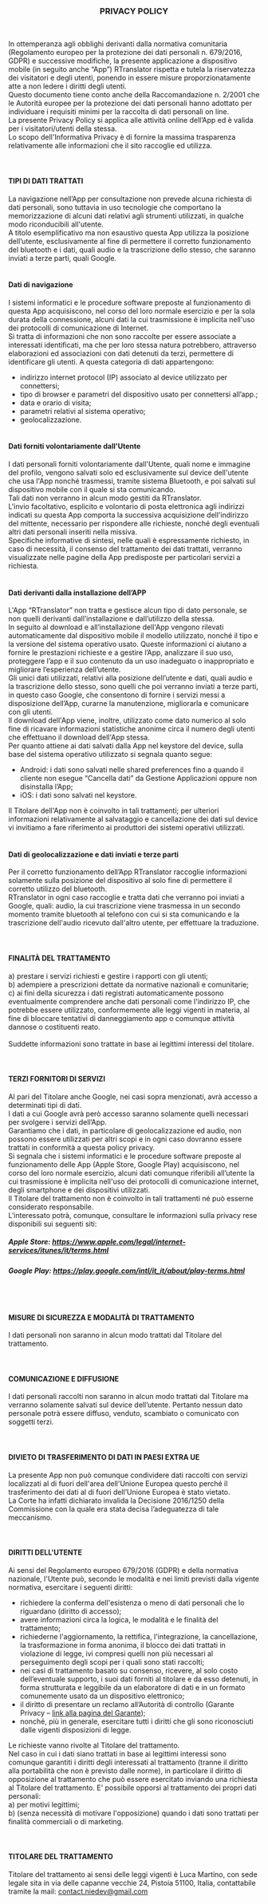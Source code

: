 <h3 align="center">PRIVACY POLICY</h3> <br />

In ottemperanza agli obblighi derivanti dalla normativa comunitaria (Regolamento europeo per la protezione dei dati personali n. 679/2016, GDPR) e successive modifiche, la presente applicazione a dispositivo mobile (in seguito anche “App”) RTranslator rispetta e tutela la riservatezza dei visitatori e degli utenti, ponendo in essere misure proporzionatamente atte a non ledere i diritti degli utenti.<br /> 
Questo documento tiene conto anche della Raccomandazione n. 2/2001 che le Autorità europee per la protezione dei dati personali hanno adottato per individuare i requisiti minimi per la raccolta di dati personali on line. <br />
La presente Privacy Policy si applica alle attività online dell’App ed è valida per i visitatori/utenti della stessa.<br />
Lo scopo dell'Informativa Privacy è di fornire la massima trasparenza relativamente alle informazioni che il sito raccoglie ed utilizza.
<br /><br /><br />

#### TIPI DI DATI TRATTATI
La navigazione nell’App per consultazione non prevede alcuna richiesta di dati personali, sono tuttavia in uso tecnologie che comportano la memorizzazione di alcuni dati relativi agli strumenti utilizzati, in qualche modo riconducibili all'utente.<br />
A titolo esemplificativo ma non esaustivo questa App utilizza la posizione dell’utente, esclusivamente al fine di permettere il corretto funzionamento del bluetooth e i dati, quali audio e la trascrizione dello stesso, che saranno inviati a terze parti, quali Google.
<br /><br />

#### Dati di navigazione
I sistemi informatici e le procedure software preposte al funzionamento di questa App acquisiscono, nel corso del loro normale esercizio e per la sola durata della connessione, alcuni dati la cui trasmissione è implicita nell'uso dei protocolli di comunicazione di Internet.<br />
Si tratta di informazioni che non sono raccolte per essere associate a interessati identificati, ma che per loro stessa natura potrebbero, attraverso elaborazioni ed associazioni con dati detenuti da terzi, permettere di identificare gli utenti. A questa categoria di dati appartengono:
- indirizzo internet protocol (IP) associato al device utilizzato per connettersi;
- tipo di browser e parametri del dispositivo usato per connettersi all’app.;
- data e orario di visita;
- parametri relativi al sistema operativo;
- geolocalizzazione.
<br /><br />

#### Dati forniti volontariamente dall'Utente
I dati personali forniti volontariamente dall'Utente, quali nome e immagine del profilo, vengono salvati solo ed esclusivamente sul device dell'utente che usa l'App nonché trasmessi, tramite sistema Bluetooth, e poi salvati sul dispositivo mobile con il quale si sta comunicando. <br />
Tali dati non verranno in alcun modo gestiti da RTranslator.<br />
L'invio facoltativo, esplicito e volontario di posta elettronica agli indirizzi indicati su questa App comporta la successiva acquisizione dell'indirizzo del mittente, necessario per rispondere alle richieste, nonché degli eventuali altri dati personali inseriti nella missiva.<br />
Specifiche informative di sintesi, nelle quali è espressamente richiesto, in caso di necessità, il consenso del trattamento dei dati trattati, verranno visualizzate nelle pagine della App predisposte per particolari servizi a richiesta.
<br /><br />

#### Dati derivanti dalla installazione dell’APP
L'App “RTranslator” non tratta e gestisce alcun tipo di dato personale, se non quelli derivanti dall’installazione e dall’utilizzo della stessa.<br />
In seguito al download e all’installazione dell'App vengono rilevati automaticamente dal dispositivo mobile il modello utilizzato, nonché il tipo e la versione del sistema operativo usato. Queste informazioni ci aiutano a fornire le prestazioni richieste e a gestire l’App, analizzare il suo uso, proteggere l’app e il suo contenuto da un uso inadeguato o inappropriato e migliorare l’esperienza dell’utente.<br />
Gli unici dati utilizzati, relativi alla posizione dell’utente e dati, quali audio e la trascrizione dello stesso, sono quelli che poi verranno inviati a terze parti, in questo caso Google, che consentono di fornire i servizi messi a disposizione dell’App, curarne la manutenzione, migliorarla e comunicare con gli utenti.<br />
Il download dell'App viene, inoltre, utilizzato come dato numerico al solo fine di ricavare informazioni statistiche anonime circa il numero degli utenti che effettuano il download dell'App stessa.<br />
Per quanto attiene ai dati salvati dalla App nel keystore del device, sulla base del sistema operativo utilizzato si segnala quanto segue:
- Android: i dati sono salvati nelle shared preferences fino a quando il cliente non esegue “Cancella dati” da Gestione Applicazioni oppure non disinstalla l’App;
- iOS: i dati sono salvati nel keystore. 

Il Titolare dell'App non è coinvolto in tali trattamenti; per ulteriori informazioni relativamente al salvataggio e cancellazione dei dati sul device vi invitiamo a fare riferimento ai produttori dei sistemi operativi utilizzati.
<br /><br />

#### Dati di geolocalizzazione e dati inviati e terze parti 
Per il corretto funzionamento dell’App RTranslator raccoglie informazioni solamente sulla posizione del dispositivo al solo fine di permettere il corretto utilizzo del bluetooth.<br />
RTranslator in ogni caso raccoglie e tratta dati che verranno poi inviati a Google, quali: audio, la cui trascrizione viene trasmessa in un secondo momento tramite bluetooth al telefono con cui si sta comunicando e la trascrizione dell'audio ricevuto dall'altro utente, per effettuare la traduzione.
<br /><br /><br />

#### FINALITÀ DEL TRATTAMENTO
a) prestare i servizi richiesti e gestire i rapporti con gli utenti; <br />
b) adempiere a prescrizioni dettate da normative nazionali e comunitarie; <br />
c) ai fini della sicurezza i dati registrati automaticamente possono eventualmente comprendere anche dati personali come l'indirizzo IP, che potrebbe essere utilizzato, conformemente alle leggi vigenti in materia, al fine di bloccare tentativi di danneggiamento app o comunque attività dannose o costituenti reato.
<br /><br />
Suddette informazioni sono trattate in base ai legittimi interessi del titolare.
<br /><br /><br />

#### TERZI FORNITORI DI SERVIZI 
Al pari del Titolare anche Google, nei casi sopra menzionati, avrà accesso a determinati tipi di dati.<br />
I dati a cui Google avrà però accesso saranno solamente quelli necessari per svolgere i servizi dell’App.<br />
Garantiamo che i dati, in particolare di geolocalizzazione ed audio, non possono essere utilizzati per altri scopi e in ogni caso dovranno essere trattati in conformità a questa policy privacy.<br />
Si segnala che i sistemi informatici e le procedure software preposte al funzionamento delle App (Apple Store, Google Play) acquisiscono, nel corso del loro normale esercizio, alcuni dati comunque riferibili all’utente la cui trasmissione è implicita nell'uso dei protocolli di comunicazione internet, degli smartphone e dei dispositivi utilizzati.<br />
Il Titolare del trattamento non è coinvolto in tali trattamenti né può esserne considerato responsabile.<br />
L'interessato potrà, comunque, consultare le informazioni sulla privacy rese disponibili sui seguenti siti: <br />
##### Apple Store: https://www.apple.com/legal/internet-services/itunes/it/terms.html
##### Google Play: https://play.google.com/intl/it_it/about/play-terms.html
<br /><br />

#### MISURE DI SICUREZZA E MODALITÀ DI TRATTAMENTO
I dati personali non saranno in alcun modo trattati dal Titolare del trattamento.
<br /><br /><br />

#### COMUNICAZIONE E DIFFUSIONE
I dati personali raccolti non saranno in alcun modo trattati dal Titolare ma verranno solamente salvati sul device dell’utente. Pertanto nessun dato personale potrà essere diffuso, venduto, scambiato o comunicato con soggetti terzi.
<br /><br /><br />

#### DIVIETO DI TRASFERIMENTO DI DATI IN PAESI EXTRA UE
La presente App non può comunque condividere dati raccolti con servizi localizzati al di fuori dell'area dell'Unione Europea questo perché il trasferimento dei dati al di fuori dell’Unione Europea è stato vietato. <br />
La Corte ha infatti dichiarato invalida la Decisione 2016/1250 della Commissione con la quale era stata decisa l’adeguatezza di tale meccanismo. 
<br /><br /><br />

#### DIRITTI DELL'UTENTE
Ai sensi del Regolamento europeo 679/2016 (GDPR) e della normativa nazionale, l'Utente può, secondo le modalità e nei limiti previsti dalla vigente normativa, esercitare i seguenti diritti: 
- richiedere la conferma dell'esistenza o meno di dati personali che lo riguardano (diritto di accesso);
- avere informazioni circa la logica, le modalità e le finalità del trattamento;
- richiederne l'aggiornamento, la rettifica, l'integrazione, la cancellazione, la trasformazione in forma anonima, il blocco dei dati trattati in violazione di legge, ivi compresi quelli non più necessari al perseguimento degli scopi per i quali sono stati raccolti;
- nei casi di trattamento basato su consenso, ricevere, al solo costo dell’eventuale supporto, i suoi dati forniti al titolare e da esso detenuti, in forma strutturata e leggibile da un elaboratore di dati e in un formato comunemente usato da un dispositivo elettronico;
- il diritto di presentare un reclamo all’Autorità di controllo (Garante Privacy – <a href="http://www.garanteprivacy.it/web/guest/home/docweb/-/docweb-display/docweb/4535524" target="_blank" rel="noopener noreferrer">link alla pagina del Garante</a>); 
- nonché, più in generale, esercitare tutti i diritti che gli sono riconosciuti dalle vigenti disposizioni di legge.

Le richieste vanno rivolte al Titolare del trattamento. <br />
Nel caso in cui i dati siano trattati in base ai legittimi interessi sono comunque garantiti i diritti degli interessati al trattamento (tranne il diritto alla portabilità che non è previsto dalle norme), in particolare il diritto di opposizione al trattamento che può essere esercitato inviando una richiesta al Titolare del trattamento. E' possibile opporsi al trattamento dei propri dati personali:<br />
a) per motivi legittimi;<br />
b) (senza necessità di motivare l'opposizione) quando i dati sono trattati per finalità commerciali o di marketing.
<br /><br /><br />

#### TITOLARE DEL TRATTAMENTO
Titolare del trattamento ai sensi delle leggi vigenti è Luca Martino, con sede legale sita in via delle capanne vecchie 24, Pistoia 51100, Italia, contattabile tramite la mail: contact.niedev@gmail.com
